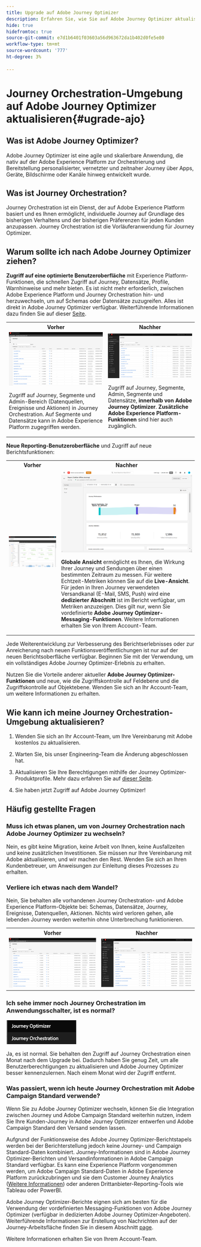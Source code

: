 ```yaml
---
title: Upgrade auf Adobe Journey Optimizer
description: Erfahren Sie, wie Sie auf Adobe Journey Optimizer aktualisieren
hide: true
hidefromtoc: true
source-git-commit: e7d1b6401f03603a56d963672da1b402d0fe5e80
workflow-type: tm+mt
source-wordcount: '777'
ht-degree: 3%

---
```



# Journey Orchestration-Umgebung auf Adobe Journey Optimizer aktualisieren{#ugrade-ajo}

## Was ist Adobe Journey Optimizer?

Adobe Journey Optimizer ist eine agile und skalierbare Anwendung, die nativ auf der Adobe Experience Platform zur Orchestrierung und Bereitstellung personalisierter, vernetzter und zeitnaher Journey über Apps, Geräte, Bildschirme oder Kanäle hinweg entwickelt wurde. &#x200B;

## Was ist Journey Orchestration?

Journey Orchestration ist ein Dienst, der auf Adobe Experience Platform basiert und es Ihnen ermöglicht, individuelle Journey auf Grundlage des bisherigen Verhaltens und der bisherigen Präferenzen für jeden Kunden anzupassen. Journey Orchestration ist die Vorläuferanwendung für Journey Optimizer.

## Warum sollte ich nach Adobe Journey Optimizer ziehen?

**Zugriff auf eine optimierte Benutzeroberfläche** mit Experience Platform-Funktionen, die schnellen Zugriff auf Journey, Datensätze, Profile, Warnhinweise und mehr bieten. Es ist nicht mehr erforderlich, zwischen Adobe Experience Platform und Journey Orchestration hin- und herzuwechseln, um auf Schemas oder Datensätze zuzugreifen. Alles ist direkt in Adobe Journey Optimizer verfügbar. Weiterführende Informationen dazu finden Sie auf dieser [Seite](https://experienceleague.adobe.com/docs/journey-optimizer/using/get-started/user-interface.html).

<table>
<tr>
<th>Vorher</th>
<th>Nachher</th>
</tr>
<tr>
<td><img src="../assets/migration-ajo-1.png"><p>Zugriff auf Journey, Segmente und Admin-Bereich (Datenquellen, Ereignisse und Aktionen) in Journey Orchestration. Auf Segmente und Datensätze kann in Adobe Experience Platform zugegriffen werden. </p></td>
<td><img src="../assets/migration-ajo-2.png"><p>Zugriff auf Journey, Segmente, Admin, Segmente und Datensätze, <strong>innerhalb von Adobe Journey Optimizer</strong>. <strong>Zusätzliche Adobe Experience Platform-Funktionen</strong> sind hier auch zugänglich.</p></td>
</tr>
</table>

**Neue Reporting-Benutzeroberfläche** und Zugriff auf neue Berichtsfunktionen:

<table>
<tr>
<th>Vorher</th>
<th>Nachher</th>
</tr>
<tr>
<td><img src="../assets/migration-ajo-5.png"></td>
<td><img src="../assets/migration-ajo-6.png"><p><strong>Globale Ansicht</strong> ermöglicht es Ihnen, die Wirkung Ihrer Journey und Sendungen über einen bestimmten Zeitraum zu messen. Für weitere Echtzeit-Metriken können Sie auf die <strong>Live-Ansicht</strong>. Für jeden in Ihren Journey verwendeten Versandkanal (E-Mail, SMS, Push) wird eine <strong>dedizierter Abschnitt</strong> ist im Bericht verfügbar, um Metriken anzuzeigen. Dies gilt nur, wenn Sie vordefinierte <strong>Adobe Journey Optimizer-Messaging-Funktionen</strong>. Weitere Informationen erhalten Sie von Ihrem Account-Team.</p></td>
</tr>
</table>

Jede Weiterentwicklung zur Verbesserung des Berichtserlebnisses oder zur Anreicherung nach neuen Funktionsveröffentlichungen ist nur auf der neuen Berichtsoberfläche verfügbar. Beginnen Sie mit der Verwendung, um ein vollständiges Adobe Journey Optimizer-Erlebnis zu erhalten.

Nutzen Sie die Vorteile anderer aktueller **Adobe Journey Optimizer-Funktionen** und neue, wie die Zugriffskontrolle auf Feldebene und die Zugriffskontrolle auf Objektebene. Wenden Sie sich an Ihr Account-Team, um weitere Informationen zu erhalten.

## Wie kann ich meine Journey Orchestration-Umgebung aktualisieren?

1. Wenden Sie sich an Ihr Account-Team, um Ihre Vereinbarung mit Adobe kostenlos zu aktualisieren.

1. Warten Sie, bis unser Engineering-Team die Änderung abgeschlossen hat.

1. Aktualisieren Sie Ihre Berechtigungen mithilfe der Journey Optimizer-Produktprofile. Mehr dazu erfahren Sie auf [dieser Seite](https://experienceleague.adobe.com/docs/journey-optimizer/using/administration/ootb-product-profiles.html?lang=de).

1. Sie haben jetzt Zugriff auf Adobe Journey Optimizer!

## Häufig gestellte Fragen

### Muss ich etwas planen, um von Journey Orchestration nach Adobe Journey Optimizer zu wechseln?

Nein, es gibt keine Migration, keine Arbeit von Ihnen, keine Ausfallzeiten und keine zusätzlichen Investitionen. Sie müssen nur Ihre Vereinbarung mit Adobe aktualisieren, und wir machen den Rest. Wenden Sie sich an Ihren Kundenbetreuer, um Anweisungen zur Einleitung dieses Prozesses zu erhalten.

### Verliere ich etwas nach dem Wandel?

Nein, Sie behalten alle vorhandenen Journey Orchestration- und Adobe Experience Platform-Objekte bei: Schemas, Datensätze, Journey, Ereignisse, Datenquellen, Aktionen. Nichts wird verloren gehen, alle lebenden Journey werden weiterhin ohne Unterbrechung funktionieren.

<table>
<tr>
<th>Vorher</th>
<th>Nachher</th>
</tr>
<tr>
<td><img src="../assets/migration-ajo-7.png"></td>
<td><img src="../assets/migration-ajo-8.png"></td>
</tr>
</table>

### Ich sehe immer noch Journey Orchestration im Anwendungsschalter, ist es normal?

![](../assets/migration-ajo-9.png)

Ja, es ist normal. Sie behalten den Zugriff auf Journey Orchestration einen Monat nach dem Upgrade bei. Dadurch haben Sie genug Zeit, um alle Benutzerberechtigungen zu aktualisieren und Adobe Journey Optimizer besser kennenzulernen. Nach einem Monat wird der Zugriff entfernt.

### Was passiert, wenn ich heute Journey Orchestration mit Adobe Campaign Standard verwende?

Wenn Sie zu Adobe Journey Optimizer wechseln, können Sie die Integration zwischen Journey und Adobe Campaign Standard weiterhin nutzen, indem Sie Ihre Kunden-Journey in Adobe Journey Optimizer entwerfen und Adobe Campaign Standard den Versand senden lassen.

Aufgrund der Funktionsweise des Adobe Journey Optimizer-Berichtstapels werden bei der Berichterstellung jedoch keine Journey- und Campaign Standard-Daten kombiniert. Journey-Informationen sind in Adobe Journey Optimizer-Berichten und Versandinformationen in Adobe Campaign Standard verfügbar. Es kann eine Experience Platform vorgenommen werden, um Adobe Campaign Standard-Daten in Adobe Experience Platform zurückzubringen und sie dem Customer Journey Analytics ([Weitere Informationen](https://business.adobe.com/products/experience-platform/customer-journey-analytics.html)) oder anderen Drittanbieter-Reporting-Tools wie Tableau oder PowerBI.

Adobe Journey Optimizer-Berichte eignen sich am besten für die Verwendung der vordefinierten Messaging-Funktionen von Adobe Journey Optimizer (verfügbar in dedizierten Adobe Journey Optimizer-Angeboten). Weiterführende Informationen zur Erstellung von Nachrichten auf der Journey-Arbeitsfläche finden Sie in diesem Abschnitt [page](https://experienceleague.adobe.com/docs/journey-optimizer/using/messages/messages-in-journeys.html).

Weitere Informationen erhalten Sie von Ihrem Account-Team.